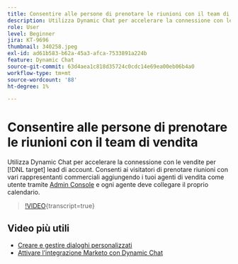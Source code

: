 ```yaml
---
title: Consentire alle persone di prenotare le riunioni con il team di vendita
description: Utilizza Dynamic Chat per accelerare la connessione con le vendite per  [!DNL target]  lead di account.
role: User
level: Beginner
jira: KT-9696
thumbnail: 340258.jpeg
exl-id: ad61b583-b62a-45a3-afca-7533891a224b
feature: Dynamic Chat
source-git-commit: 63d4aea1c818d35724c0cdc14e69ea00eb06b4a0
workflow-type: tm+mt
source-wordcount: '88'
ht-degree: 1%

---
```


# Consentire alle persone di prenotare le riunioni con il team di vendita

Utilizza Dynamic Chat per accelerare la connessione con le vendite per [!DNL target] lead di account. Consenti ai visitatori di prenotare riunioni con vari rappresentanti commerciali aggiungendo i tuoi agenti di vendita come utente tramite [Admin Console](https://adminconsole.adobe.com/) e ogni agente deve collegare il proprio calendario.

>[!VIDEO](https://video.tv.adobe.com/v/340258/?quality=12&learn=on){transcript=true}

## Video più utili

* [Creare e gestire dialoghi personalizzati](dialogue-management.md)
* [Attivare l’integrazione Marketo con Dynamic Chat](marketo-integration.md)
